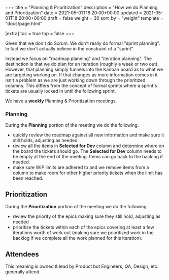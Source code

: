 +++
title = "Planning & Prioritization"
description = "How we do Planning and Prioritization"
date = 2021-05-01T18:20:00+00:00
updated = 2021-05-01T18:20:00+00:00
draft = false
weight = 30
sort_by = "weight"
template = "docs/page.html"

[extra]
toc = true
top = false
+++

Given that we don't do Scrum. We don't really do formal "sprint planning". In fact we don't actually believe in the constraint of a "sprint".

Instead we focus on "roadmap planning" and "iteration planning". The destinction is that we do plan for an iteration (roughly a week or two out). However, that planning simply funnels into the Kanban board as to what we are targeting working on. If that changes as more information comes in it isn't a problem as we are just working down through the prioritized columns. This differs from the concept of formal sprints where a sprint's tickets are usually locked in until the following sprint.

We have a **weekly** Planning & Prioritization meetings.

### Planning

During the **Planning** portion of the meeting we do the following.

* quickly review the roadmap against all new information and make sure it still holds, adjusting as needed
* review all the items in **Selected for Dev** column and determine where on the board the tickets should go. The **Selected for Dev** column needs to be empty at the end of the meeting. Items can go back to the backlog if needed.
* make sure WIP limits are adhered to and we remove items from a column to make room for other higher priority tickets when the limit has been reached.

## Prioritization

During the **Prioritization** portion of the meeting we do the following.

* review the priority of the epics making sure they still hold, adjusting as needed
* prioritize the tickets within each of the epics covering at least a few iterations worth of work out (making sure we prioritized work in the backlog if we complete all the work planned for this iteration).

## Attendees

This meaning is owned & lead by Product but Engineers, QA, Design, etc. generally attend.
